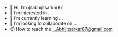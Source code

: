 - 👋 Hi, I’m @abhijitsarkar87
- 👀 I’m interested in ...
- 🌱 I’m currently learning ...
- 💞️ I’m looking to collaborate on ...
- 📫 How to reach me ...Abhijitsarkar87@gmail.com

<!---
abhijitsarkar87/abhijitsarkar87 is a ✨ special ✨ repository because its `README.md` (this file) appears on your GitHub profile.
You can click the Preview link to take a look at your changes.
--->
